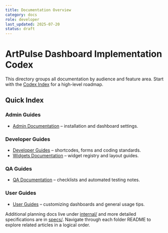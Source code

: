 ```yaml
---
title: Documentation Overview
category: docs
role: developer
last_updated: 2025-07-20
status: draft
---
```


# ArtPulse Dashboard Implementation Codex

This directory groups all documentation by audience and feature area. Start with the [Codex Index](./codex_index.md) for a high-level roadmap.

## Quick Index

### Admin Guides
- [Admin Documentation](admin/README.md) – installation and dashboard settings.

### Developer Guides
- [Developer Guides](developer/README.md) – shortcodes, forms and coding standards.
- [Widgets Documentation](widgets/README.md) – widget registry and layout guides.

### QA Guides
- [QA Documentation](qa/README.md) – checklists and automated testing notes.

### User Guides
- [User Guides](user/README.md) – customizing dashboards and general usage tips.

Additional planning docs live under [internal/](internal/) and more detailed specifications are in [specs/](specs/). Navigate through each folder README to explore related articles in a logical order.
